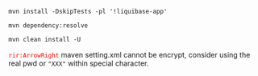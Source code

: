 ```shell
mvn install -DskipTests -pl '!liquibase-app'
```

```mvn
mvn dependency:resolve
```

```xml
mvn clean install -U
```

<span style="color:red;">`rir:ArrowRight`</span> maven setting.xml cannot be encrypt, consider using the real pwd or `"XXX"` within special character.
